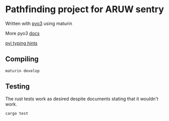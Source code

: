 # Pathfinding project for ARUW sentry

Written with [pyo3](https://pyo3.rs/main/doc/pyo3/#) using maturin

More pyo3 [docs](https://pyo3.rs/v0.17.3/python_typing_hints.html)

[pyi typing hints](https://pyo3.rs/v0.17.3/python_typing_hints.html#my_projectpyi-content)

## Compiling

```
maturin develop
```

## Testing

The rust tests work as desired despite documents stating that it wouldn't work.

```
cargo test
```

